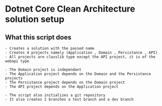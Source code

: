# Dotnet Core Clean Architecture solution setup

## What this script does

    - Creates a solution with the passed name
    - Creates 4 projects namely (Application , Domain , Persistance , API)
    - All projects are classlib type except the API project, it is of the webapi type

    - The Domain project is independant
    - The Application project depends on the Domain and the Persistance projects
    - The Persistance project depends on the Domain project
    - The API project depends on the Application project

    - The script also initializes a git repository
    - It also creates 2 branches a test branch and a dev branch
